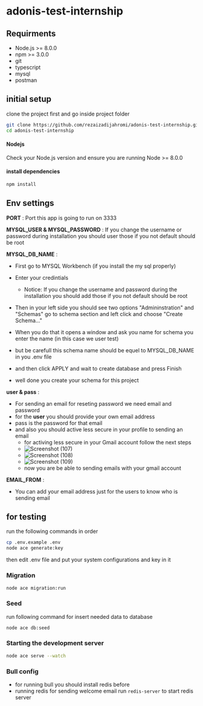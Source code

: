 # adonis-test-internship

## Requirments

- Node.js >= 8.0.0
- npm >= 3.0.0
- git
- typescript
- mysql
- postman

## initial setup

clone the project first and go inside project folder

```bash
git clone https://github.com/rezaizadijahromi/adonis-test-internship.git
cd adonis-test-internship
```

#### Nodejs

Check your Node.js version and ensure you are running Node >= 8.0.0

#### install dependencies

```bash
npm install
```

## Env settings

**PORT** : Port this app is going to run on 3333

**MYSQL_USER & MYSQL_PASSWORD** : If you change the username or password during installation you should user those if you not default should be root

**MYSQL_DB_NAME** :

- First go to MYSQL Workbench (if you install the my sql properly)
- Enter your credintials
  - Notice: If you change the username and password during the installation you should add those if you not default should be root
- Then in your left side you should see two options "Admininstration" and "Schemas" go to schema section and left click and choose "Create Schema..."

- When you do that it opens a window and ask you name for schema you enter the name (in this case we user test)
- but be carefull this schema name should be equel to MYSQL_DB_NAME in you .env file
- and then click APPLY and wait to create database and press Finish
- well done you create your schema for this project

**user & pass** :

- For sending an email for reseting password we need email and password
- for the **user** you should provide your own email address
- pass is the password for that email
- and also you should active less secure in your profile to sending an email
  - for activing less secure in your Gmail account follow the next steps
  - ![Screenshot (107)](https://user-images.githubusercontent.com/46366715/122222691-bbd45280-cec7-11eb-8ddb-7af400a6b49d.png)
  - ![Screenshot (108)](https://user-images.githubusercontent.com/46366715/122222717-c1319d00-cec7-11eb-8955-2d9ae954ac24.png)
  - ![Screenshot (109)](https://user-images.githubusercontent.com/46366715/122222737-c68ee780-cec7-11eb-9be8-d0e25d91bb3c.png)
  - now you are be able to sending emails with your gmail account


  


 

**EMAIL_FROM** :
 - You can add your email address just for the users to know who is sending email 

## for testing

run the following commands in order

```bash
cp .env.example .env
node ace generate:key
```

then edit .env file and put your system configurations and key in it

### Migration

```bash
node ace migration:run
```

### Seed

run following command for insert needed data to database

```bash
node ace db:seed
```

### Starting the development server

```bash
node ace serve --watch
```

### Bull config

- for running bull you should install redis before
- running redis for sending welcome email run `redis-server` to start redis server
